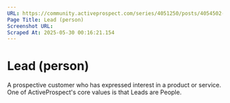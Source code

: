 ```yaml
---
URL: https://community.activeprospect.com/series/4051250/posts/4054502-activeprospect-product-glossary
Page Title: Lead (person)
Screenshot URL: 
Scraped At: 2025-05-30 00:16:21.154
---
```


# Lead (person)

A prospective customer who has expressed interest in a product or service. One of ActiveProspect's core values is that Leads are People.